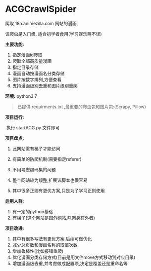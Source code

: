 # ACGCrawlSpider
爬取 18h.animezilla.com 网站的漫画,

该爬虫是入门级, 适合初学者食用(学习娱乐两不误)



**主要功能:**

1. 指定漫画id爬取
2. 爬取全部高质量漫画
3. 指定目录存储
4. 漫画自动按漫画名分类存储
5. 图片按数字排列,方便查看
6. 支持漫画级别去重和图片级别重爬



**环境:** python3.7 

> 已提供 requirments.txt ,最重要的爬虫包和图片包:(Scrapy, Pillow)



**项目运行:**

​	执行 startACG.py 文件即可



**项目盘点:**

1. 此网站需有梯子才能访问

2. 有简单的防爬机制(需要指定referer)

3. 不用考虑编码集的问题

4. 整个网站较为规整,扩展该脚本也很容易

5. 其中很多正则有更优方案,只是为了学习正则使用

   

**适用人群:**

1. 有一定的python基础
2. 有梯子(这个网站是国外网站,除肉身在外者)



**项目改进:**

1. 其中有很多写法有更优方案,后续可做优化
2. 减少总页数和漫画名称的取值次数
3. 增加鲁棒性(比如报错重爬)
4. 优化漫画分类存储方式(目前是用文件move方式移动到对应目录)
5. 增加漫画级去重,并考虑做成配置项,决定是覆盖还是重命名等



